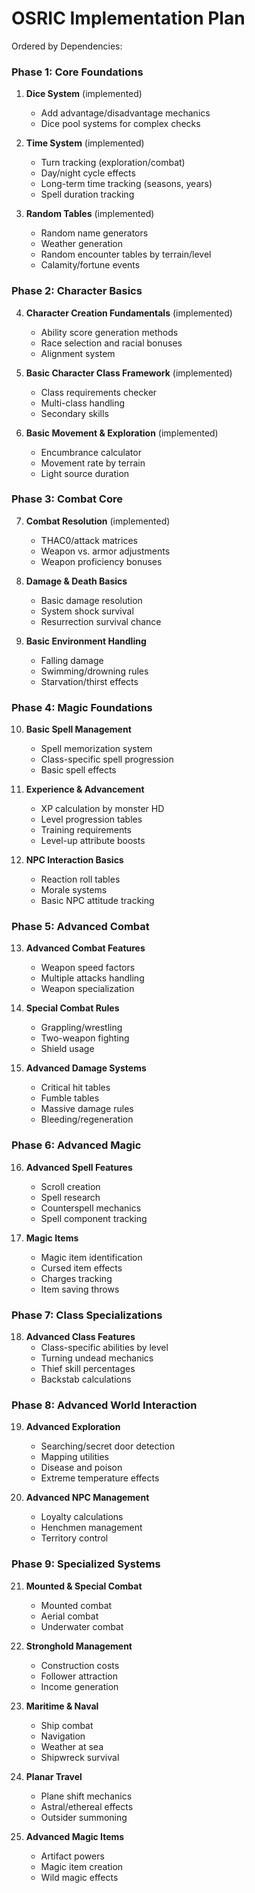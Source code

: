 # OSRIC Implementation Plan 

Ordered by Dependencies:

### Phase 1: Core Foundations

1. **Dice System** (implemented)
   - Add advantage/disadvantage mechanics
   - Dice pool systems for complex checks

2. **Time System** (implemented)
   - Turn tracking (exploration/combat)
   - Day/night cycle effects
   - Long-term time tracking (seasons, years)
   - Spell duration tracking

3. **Random Tables** (implemented)
   - Random name generators
   - Weather generation
   - Random encounter tables by terrain/level
   - Calamity/fortune events

### Phase 2: Character Basics

4. **Character Creation Fundamentals** (implemented)
   - Ability score generation methods
   - Race selection and racial bonuses
   - Alignment system

5. **Basic Character Class Framework** (implemented)
   - Class requirements checker
   - Multi-class handling
   - Secondary skills
   
6. **Basic Movement & Exploration** (implemented)
   - Encumbrance calculator
   - Movement rate by terrain
   - Light source duration

### Phase 3: Combat Core

7. **Combat Resolution** (implemented)
   - THAC0/attack matrices
   - Weapon vs. armor adjustments
   - Weapon proficiency bonuses

8. **Damage & Death Basics**
   - Basic damage resolution
   - System shock survival
   - Resurrection survival chance

9. **Basic Environment Handling**
   - Falling damage
   - Swimming/drowning rules
   - Starvation/thirst effects

### Phase 4: Magic Foundations

10. **Basic Spell Management**
    - Spell memorization system
    - Class-specific spell progression
    - Basic spell effects

11. **Experience & Advancement**
    - XP calculation by monster HD
    - Level progression tables
    - Training requirements
    - Level-up attribute boosts

12. **NPC Interaction Basics**
    - Reaction roll tables
    - Morale systems
    - Basic NPC attitude tracking

### Phase 5: Advanced Combat

13. **Advanced Combat Features**
    - Weapon speed factors
    - Multiple attacks handling
    - Weapon specialization

14. **Special Combat Rules**
    - Grappling/wrestling
    - Two-weapon fighting
    - Shield usage

15. **Advanced Damage Systems**
    - Critical hit tables
    - Fumble tables
    - Massive damage rules
    - Bleeding/regeneration

### Phase 6: Advanced Magic

16. **Advanced Spell Features**
    - Scroll creation
    - Spell research
    - Counterspell mechanics
    - Spell component tracking

17. **Magic Items**
    - Magic item identification
    - Cursed item effects
    - Charges tracking
    - Item saving throws

### Phase 7: Class Specializations

18. **Advanced Class Features**
    - Class-specific abilities by level
    - Turning undead mechanics
    - Thief skill percentages
    - Backstab calculations

### Phase 8: Advanced World Interaction

19. **Advanced Exploration**
    - Searching/secret door detection
    - Mapping utilities
    - Disease and poison
    - Extreme temperature effects

20. **Advanced NPC Management**
    - Loyalty calculations
    - Henchmen management
    - Territory control

### Phase 9: Specialized Systems

21. **Mounted & Special Combat**
    - Mounted combat
    - Aerial combat
    - Underwater combat

22. **Stronghold Management**
    - Construction costs
    - Follower attraction
    - Income generation

23. **Maritime & Naval**
    - Ship combat
    - Navigation
    - Weather at sea
    - Shipwreck survival

24. **Planar Travel**
    - Plane shift mechanics
    - Astral/ethereal effects
    - Outsider summoning

25. **Advanced Magic Items**
    - Artifact powers
    - Magic item creation
    - Wild magic effects
